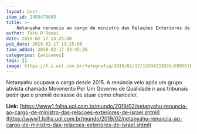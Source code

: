 ```yaml
---
layout: post
item_id: 2493479645
title: >-
    Netanyahu renuncia ao cargo de ministro das Relações Exteriores de Israel
author: Tatu D'Oquei
date: 2019-02-17 13:25:00
pub_date: 2019-02-17 13:25:00
time_added: 2019-02-17 23:45:36
categories: [avisamos]
tags: []
image: https://f.i.uol.com.br/fotografia/2019/02/17/15504233835c6995570e5ca_1550423383_3x2_rt.jpg
---
```


Netanyahu ocupava o cargo desde 2015. A renúncia veio após um grupo ativista chamado Movimento Por Um Governo de Qualidade ir aos tribunais pedir que o premiê deixasse de atuar como chanceler.

**Link:** [https://www1.folha.uol.com.br/mundo/2019/02/netanyahu-renuncia-ao-cargo-de-ministro-das-relacoes-exteriores-de-israel.shtml](https://www1.folha.uol.com.br/mundo/2019/02/netanyahu-renuncia-ao-cargo-de-ministro-das-relacoes-exteriores-de-israel.shtml)

